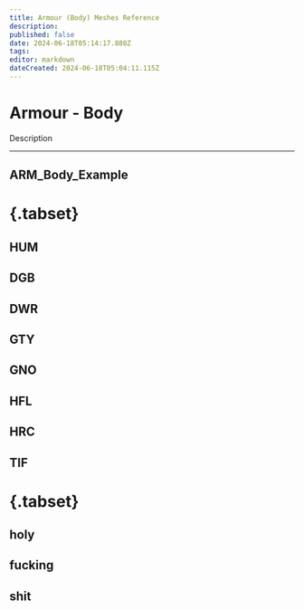 ```yaml
---
title: Armour (Body) Meshes Reference
description: 
published: false
date: 2024-06-18T05:14:17.880Z
tags: 
editor: markdown
dateCreated: 2024-06-18T05:04:11.115Z
---
```


# Armour - Body

Description

---
ARM_Body_Example
---

# {.tabset}

## HUM

## DGB

## DWR

## GTY
## GNO
## HFL
## HRC
## TIF

# {.tabset}
## holy
## fucking
## shit

